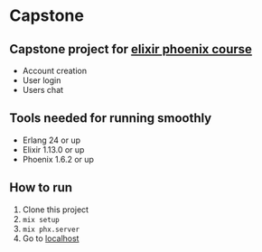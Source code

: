 # Capstone
## Capstone project for [elixir phoenix course](https://www.udemy.com/course/elixir-phoenix-real-world-functional-programming/?LSNPUBID=pZo6DSbmmpE&ranEAID=pZo6DSbmmpE&ranMID=39197&ranSiteID=pZo6DSbmmpE-0vN6cWeh4u1LtXcNDukHug&utm_medium=udemyads&utm_source=aff-campaign)
- Account creation
- User login
- Users chat

## Tools needed for running smoothly
- Erlang 24 or up
- Elixir 1.13.0 or up
- Phoenix 1.6.2 or up
## How to run
1. Clone this project
2. `mix setup`
3. `mix phx.server`
4. Go to [localhost](localhost:4000)